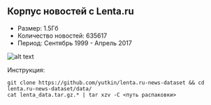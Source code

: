 ## Корпус новостей с Lenta.ru 

* Размер: 1.5Гб
* Количество новостей: 635617
* Период: Сентябрь 1999 - Апрель 2017

![alt text](http://oi64.tinypic.com/1zg98pv.jpg "Logo Title Text 1")

Инструкция:
```
git clone https://github.com/yutkin/lenta.ru-news-dataset && cd lenta.ru-news-dataset/data/
cat lenta_data.tar.gz.* | tar xzv -C <путь распаковки>
```
